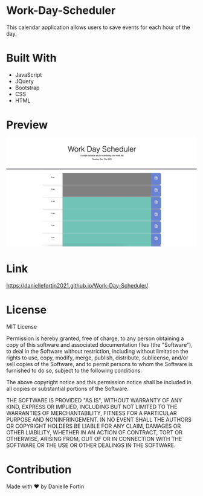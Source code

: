 # Work-Day-Scheduler
This calendar application allows users to save events for each hour of the day.

# Built With

* JavaScript
* JQuery
* Bootstrap
* CSS
* HTML

# Preview 

![Screenshot of scheduler](./assets/scheduler-screenshot.png)

# Link 

https://daniellefortin2021.github.io/Work-Day-Scheduler/

# License 
MIT License

Permission is hereby granted, free of charge, to any person obtaining a copy of this software and associated documentation files (the "Software"), to deal in the Software without restriction, including without limitation the rights to use, copy, modify, merge, publish, distribute, sublicense, and/or sell copies of the Software, and to permit persons to whom the Software is furnished to do so, subject to the following conditions:

The above copyright notice and this permission notice shall be included in all copies or substantial portions of the Software.

THE SOFTWARE IS PROVIDED "AS IS", WITHOUT WARRANTY OF ANY KIND, EXPRESS OR IMPLIED, INCLUDING BUT NOT LIMITED TO THE WARRANTIES OF MERCHANTABILITY, FITNESS FOR A PARTICULAR PURPOSE AND NONINFRINGEMENT. IN NO EVENT SHALL THE AUTHORS OR COPYRIGHT HOLDERS BE LIABLE FOR ANY CLAIM, DAMAGES OR OTHER LIABILITY, WHETHER IN AN ACTION OF CONTRACT, TORT OR OTHERWISE, ARISING FROM, OUT OF OR IN CONNECTION WITH THE SOFTWARE OR THE USE OR OTHER DEALINGS IN THE SOFTWARE.

# Contribution
Made with ❤️ by Danielle Fortin